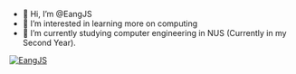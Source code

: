 - 👋 Hi, I’m @EangJS
- 👀 I’m interested in learning more on computing
- 🌱 I’m currently studying computer engineering in NUS (Currently in my Second Year).

<p align="left"> <a href="https://github.com/ryo-ma/github-profile-trophy"><img src="https://github-profile-trophy.vercel.app/?username=EangJS" alt="EangJS" /></a> </p>
